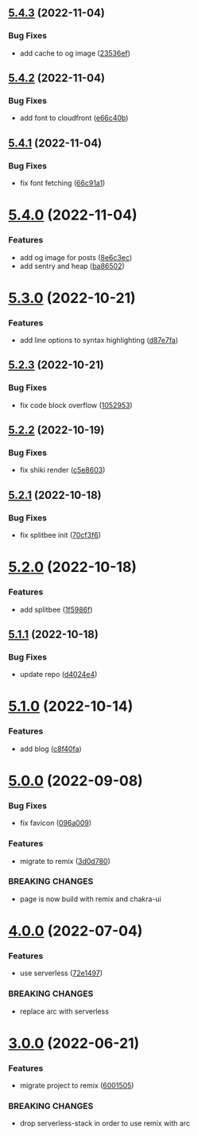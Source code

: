 ## [5.4.3](https://github.com/rfoel/rafaelfranco.com/compare/v5.4.2...v5.4.3) (2022-11-04)


### Bug Fixes

* add cache to og image ([23536ef](https://github.com/rfoel/rafaelfranco.com/commit/23536ef2170d6f0d0a93885bcb9a8d46c8a2dee8))

## [5.4.2](https://github.com/rfoel/rafaelfranco.com/compare/v5.4.1...v5.4.2) (2022-11-04)


### Bug Fixes

* add font to cloudfront ([e66c40b](https://github.com/rfoel/rafaelfranco.com/commit/e66c40b0f597f3b551ec569d39a239d2342efd84))

## [5.4.1](https://github.com/rfoel/rafaelfranco.com/compare/v5.4.0...v5.4.1) (2022-11-04)


### Bug Fixes

* fix font fetching ([66c91a1](https://github.com/rfoel/rafaelfranco.com/commit/66c91a1da1e13b6ba83321f6c3f1533844d57def))

# [5.4.0](https://github.com/rfoel/rafaelfranco.com/compare/v5.3.0...v5.4.0) (2022-11-04)


### Features

* add og image for posts ([8e6c3ec](https://github.com/rfoel/rafaelfranco.com/commit/8e6c3ece8167ac331d1ad55b36b1273977cc7ae4))
* add sentry and heap ([ba86502](https://github.com/rfoel/rafaelfranco.com/commit/ba86502a4cbef026c51aef2fc19742fc1651ec30))

# [5.3.0](https://github.com/rfoel/rafaelfranco.com/compare/v5.2.3...v5.3.0) (2022-10-21)


### Features

* add line options to syntax highlighting ([d87e7fa](https://github.com/rfoel/rafaelfranco.com/commit/d87e7fa87307fa7104534a7284feb7441fa09f97))

## [5.2.3](https://github.com/rfoel/rafaelfranco.com/compare/v5.2.2...v5.2.3) (2022-10-21)


### Bug Fixes

* fix code block overflow ([1052953](https://github.com/rfoel/rafaelfranco.com/commit/10529536ab008bfb0645a70e9ee163188e4db23e))

## [5.2.2](https://github.com/rfoel/rafaelfranco.com/compare/v5.2.1...v5.2.2) (2022-10-19)


### Bug Fixes

* fix shiki render ([c5e8603](https://github.com/rfoel/rafaelfranco.com/commit/c5e86030be6865a44281358572828005b100ee61))

## [5.2.1](https://github.com/rfoel/rafaelfranco.com/compare/v5.2.0...v5.2.1) (2022-10-18)


### Bug Fixes

* fix splitbee init ([70cf3f6](https://github.com/rfoel/rafaelfranco.com/commit/70cf3f61bed4974b017e2cf61f58585a58efa618))

# [5.2.0](https://github.com/rfoel/rafaelfranco.com/compare/v5.1.1...v5.2.0) (2022-10-18)


### Features

* add splitbee ([1f5986f](https://github.com/rfoel/rafaelfranco.com/commit/1f5986f9213b49161e720457cdbee346449b976d))

## [5.1.1](https://github.com/rfoel/rafaelfranco.com/compare/v5.1.0...v5.1.1) (2022-10-18)


### Bug Fixes

* update repo ([d4024e4](https://github.com/rfoel/rafaelfranco.com/commit/d4024e4b93c3ff611aabdb506e21f563a3d9cac5))

# [5.1.0](https://github.com/rfoel/rfoel.dev/compare/v5.0.0...v5.1.0) (2022-10-14)


### Features

* add blog ([c8f40fa](https://github.com/rfoel/rfoel.dev/commit/c8f40fa026a41cce72352766811484917844f9dd))

# [5.0.0](https://github.com/rfoel/rfoel.dev/compare/v4.0.0...v5.0.0) (2022-09-08)


### Bug Fixes

* fix favicon ([096a009](https://github.com/rfoel/rfoel.dev/commit/096a00960a927dab26f2fb7068b1837dc0bd6b49))


### Features

* migrate to remix ([3d0d780](https://github.com/rfoel/rfoel.dev/commit/3d0d7800073b952fe0808529acac2dec8dde1580))


### BREAKING CHANGES

* page is now build with remix and chakra-ui

# [4.0.0](https://github.com/rfoel/rfoel.dev/compare/v3.0.0...v4.0.0) (2022-07-04)


### Features

* use serverless ([72e1497](https://github.com/rfoel/rfoel.dev/commit/72e14979512665288875da321532c8cf17f58d14))


### BREAKING CHANGES

* replace arc with serverless

# [3.0.0](https://github.com/rfoel/rfoel.dev/compare/v2.3.1...v3.0.0) (2022-06-21)


### Features

* migrate project to remix ([6001505](https://github.com/rfoel/rfoel.dev/commit/600150519d5e01191998b95fe83d86a523c73388))


### BREAKING CHANGES

* drop serverless-stack in order to use remix with arc
